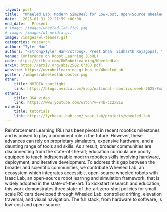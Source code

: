 ```yaml
---
layout: post
title:  "Wheeled Lab: Modern Sim2Real for Low-Cost, Open-Source Wheeled Robotics"
date:   2025-01-31 22:21:59 +00:00
end_date:   Present
# image: /images/wheeled-lab-fig1.png
# image: /images/wl-nvidia.gif
image: /images/wl-teaser.gif
categories: research
author: "Tyler Han"
authors: "<strong>Tyler Han</strong>, Preet Shah, Sidharth Rajagopal, Yanda Bao, Sanghun Jung, Sidharth Talia, Gabriel Guo, Bryan Xu, Bhaumik Mehta, Emma Romig, Rosario Scalise, Byron Boots"
venue: Conference on Robot Learning (CoRL)
code: https://github.com/UWRobotLearning/WheeledLab
arxiv: https://arxiv.org/abs/2502.07380.pdf
website: https://uwrobotlearning.github.io/WheeledLab
poster: /images/wheeledlab-poster.png
other:
    title: NVIDIA spotlight
    link: https://blogs.nvidia.com/blog/national-robotics-week-2025/#wheeled-lab
other2:
    title: Q&A video
    link: https://www.youtube.com/watch?v=Y4b-cz2xB1w
other3:
    title: tutorials
    link: https://lycheeai-hub.com/isaac-lab/projects/wheeled-lab
---
```

Reinforcement Learning (RL) has been pivotal in recent robotics milestones and is poised to play a prominent role in the future.
However, these advances can rely on proprietary simulators, expensive hardware, and a daunting range of tools and skills. As a result, broader communities are disconnecting from the state-of-the-art; education curricula are poorly equipped to teach indispensable modern robotics skills involving hardware, deployment, and iterative development.
To address this gap between the broader and scientific communities, we contribute Wheeled Lab, an ecosystem which integrates accessible, open-source wheeled robots with Isaac Lab, an open-source robot learning and simulation framework, that is widely adopted in the state-of-the-art. To kickstart research and education, this work demonstrates three state-of-the-art zero-shot policies for small-scale RC cars developed through Wheeled Lab: controlled drifting, elevation traversal, and visual navigation. The full stack, from hardware to software, is low-cost and open-source. 